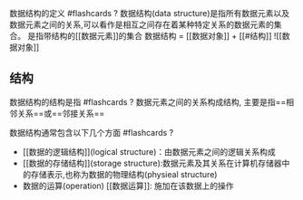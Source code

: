 数据结构的定义 #flashcards
?
数据结构(data structure)是指所有数据元素以及数据元素之间的关系,可以看作是相互之间存在着某种特定关系的数据元素的集合。
是指带结构的[[数据元素]]的集合
数据结构 = [[数据对象]] + [[#结构]]
![[数据对象]]
<!--ID: 1706081813021-->



## 结构

数据结构的结构是指 #flashcards 
?
数据元素之间的关系构成结构, 主要是指==相邻关系==或==邻接关系==
<!--ID: 1706166165159-->


数据结构通常包含以下几个方面 #flashcards 
?
- [[数据的逻辑结构]](logical structure)：由数据元素之间的逻辑关系构成
- [[数据的存储结构]](storage structure):数据元素及其关系在计算机存储器中的存储表示,也称为数据的物理结构(physieal structure)
- 数据的运算(operation) [[数据运算]]: 施加在该数据上的操作
<!--ID: 1706167055099-->
